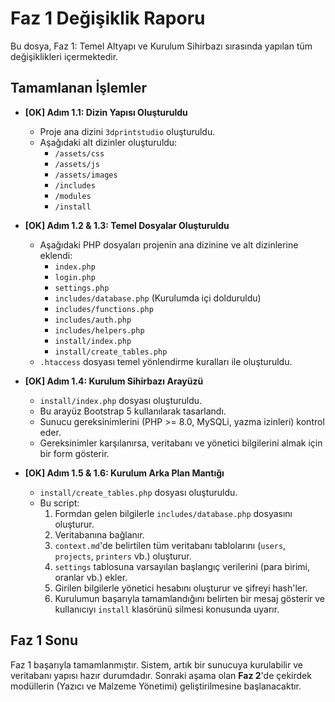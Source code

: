 # Faz 1 Değişiklik Raporu

Bu dosya, Faz 1: Temel Altyapı ve Kurulum Sihirbazı sırasında yapılan tüm değişiklikleri içermektedir.

## Tamamlanan İşlemler

- **[OK] Adım 1.1: Dizin Yapısı Oluşturuldu**
  - Proje ana dizini `3dprintstudio` oluşturuldu.
  - Aşağıdaki alt dizinler oluşturuldu:
    - `/assets/css`
    - `/assets/js`
    - `/assets/images`
    - `/includes`
    - `/modules`
    - `/install`

- **[OK] Adım 1.2 & 1.3: Temel Dosyalar Oluşturuldu**
  - Aşağıdaki PHP dosyaları projenin ana dizinine ve alt dizinlerine eklendi:
    - `index.php`
    - `login.php`
    - `settings.php`
    - `includes/database.php` (Kurulumda içi dolduruldu)
    - `includes/functions.php`
    - `includes/auth.php`
    - `includes/helpers.php`
    - `install/index.php`
    - `install/create_tables.php`
  - `.htaccess` dosyası temel yönlendirme kuralları ile oluşturuldu.

- **[OK] Adım 1.4: Kurulum Sihirbazı Arayüzü**
  - `install/index.php` dosyası oluşturuldu.
  - Bu arayüz Bootstrap 5 kullanılarak tasarlandı.
  - Sunucu gereksinimlerini (PHP >= 8.0, MySQLi, yazma izinleri) kontrol eder.
  - Gereksinimler karşılanırsa, veritabanı ve yönetici bilgilerini almak için bir form gösterir.

- **[OK] Adım 1.5 & 1.6: Kurulum Arka Plan Mantığı**
  - `install/create_tables.php` dosyası oluşturuldu.
  - Bu script:
    1. Formdan gelen bilgilerle `includes/database.php` dosyasını oluşturur.
    2. Veritabanına bağlanır.
    3. `context.md`'de belirtilen tüm veritabanı tablolarını (`users`, `projects`, `printers` vb.) oluşturur.
    4. `settings` tablosuna varsayılan başlangıç verilerini (para birimi, oranlar vb.) ekler.
    5. Girilen bilgilerle yönetici hesabını oluşturur ve şifreyi hash'ler.
    6. Kurulumun başarıyla tamamlandığını belirten bir mesaj gösterir ve kullanıcıyı `install` klasörünü silmesi konusunda uyarır.

## Faz 1 Sonu

Faz 1 başarıyla tamamlanmıştır. Sistem, artık bir sunucuya kurulabilir ve veritabanı yapısı hazır durumdadır. Sonraki aşama olan **Faz 2**'de çekirdek modüllerin (Yazıcı ve Malzeme Yönetimi) geliştirilmesine başlanacaktır.


